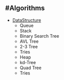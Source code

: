 #Algorithms
---
- [DataStructure](https://github.com/jingt06/Algorithms/tree/master/DataStructures)
  - Queue
  - Stack
  - Binary Search Tree
  - AVL Tree
  - 2-3 Tree
  - Tries
  - Heap
  - kd-Tree
  - Quad Tree
  - Tries
  